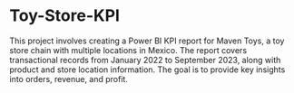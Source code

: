 # Toy-Store-KPI
This project involves creating a Power BI KPI report for Maven Toys, a toy store chain with multiple locations in Mexico. The report covers transactional records from January 2022 to September 2023, along with product and store location information. The goal is to provide key insights into orders, revenue, and profit.
